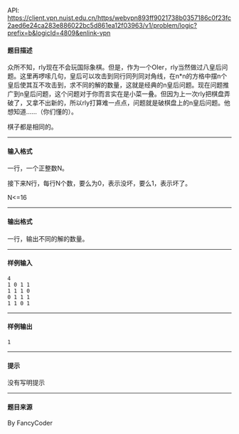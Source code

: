 API: https://client.vpn.nuist.edu.cn/https/webvpn893ff9021738b0357186c0f23fc2aed6e24ca283e886022bc5d861ea12f03963/v1/problem/logic?prefix=b&logicId=4809&enlink-vpn

#### 题目描述

众所不知，rly现在不会玩国际象棋。但是，作为一个OIer，rly当然做过八皇后问题。这里再啰嗦几句，皇后可以攻击到同行同列同对角线，在n\*n的方格中摆n个皇后使其互不攻击到，求不同的解的数量，这就是经典的n皇后问题。现在问题推广到n皇后问题，这个问题对于你而言实在是小菜一叠。但因为上一次rly把棋盘弄破了，又拿不出新的，所以rly打算难一点点，问题就是破棋盘上的n皇后问题。他想知道……（你们懂的）。

棋子都是相同的。

---

#### 输入格式

一行，一个正整数N。

接下来N行，每行N个数，要么为0，表示没坏，要么1，表示坏了。

N<=16

---

#### 输出格式

一行，输出不同的解的数量。

---

#### 样例输入
```
4
1 0 1 1
1 1 1 0
0 1 1 1
1 1 0 1

```

---

#### 样例输出
```
1
```

---

#### 提示

没有写明提示

---

#### 题目来源

By FancyCoder